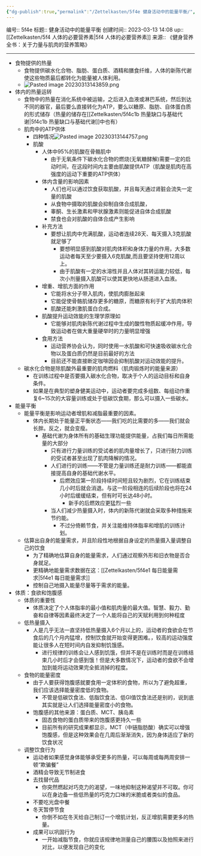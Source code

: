 ```yaml
---
{"dg-publish":true,"permalink":"/Zettelkasten/5f4e 健身活动中的能量平衡/","dgPassFrontmatter":true}
---
```


编号:: 5f4e
标题:: 健身活动中的能量平衡
创建时间:: 2023-03-13 14:08
up:: [[Zettelkasten/5f4 人体的必要营养素\|5f4 人体的必要营养素]]
来源:: 《健身营养全书：关于力量与肌肉的营养策略》

---
- 食物提供的热量
	- 食物提供碳水化合物、脂肪、蛋白质、酒精和膳食纤维，人体的新陈代谢使这些物质最后都转化为能量被人体利用。
	- ![Pasted image 20230313143859.png](/img/user/attachment/Pasted%20image%2020230313143859.png)
- 体内的热量运转
	- 食物中的热量在消化系统中被运输，之后进入血液或淋巴系统，然后到达不同的器官，最后要么直接转化为ATP，要么以糖原、脂肪、自体蛋白质的形式储存（热量的储存在[[Zettelkasten/5f4c1b 热量缺口与基础代谢\|5f4c1b 热量缺口与基础代谢]]中也有）
	- 肌肉中的ATP供体
		- 四种情况![Pasted image 20230313144757.png](/img/user/attachment/Pasted%20image%2020230313144757.png)
		- 肌酸
			- 人体中95%的肌酸在骨骼肌中
				- 由于无氧条件下碳水化合物的燃烧(无氧糖酵解)需要一定的启动时间，在这段时间内主要由肌酸提供ATP（肌酸是肌肉在高强度的运动下重要的ATP供体）
			- 体内含量的影响因素
				- 人们也可以通过饮食获取肌酸，并且每天通过肾脏会流失一定量的肌酸
				- 从食物中摄取的肌酸会抑制自体合成肌酸，
				- 睾酮、生长激素和甲状腺激素则能促进自体合成肌酸
				- 禁食也会对肌酸的自体合成产生影响
			- 补充方法
				- 要想让肌肉中充满肌酸，运动者连续28天、每天摄入3克肌酸就足够了
					- 要想明显感到肌酸对肌肉体积和身体力量的作用，大多数运动者每天至少要摄入6克肌酸,而且要坚持使用12周以上。
					- 由于肌酸有一定的水溶性并且人体对其转运能力较低，每次小剂量摄入肌酸可以使其更快地从肠道进入血液。
			- 增重、增肌方面的作用
				- 它能将水分子带入肌肉，使肌肉膨胀起来
				- 它能促使骨骼肌储存更多的糖原，而糖原有利于扩大肌肉体积
				- 肌酸还能刺激肌蛋白合成。
			- 肌酸提升运动效能的生理学原理如
				- 它能够对肌肉新陈代谢过程中生成的酸性物质起缓冲作用，导致运动者在做大重量硬举时的力量明显增强
			- 食用方法
				- 运动营养协会认为，同时使用一水肌酸和可快速吸收碳水化合物以及蛋白质仍然是目前最好的方法
				- 目前还不能直接断定咖啡因会抑制肌酸对运动效能的提升。
	- 碳水化合物是除肌酸外最重要的肌肉燃料（肌肉锻炼时的能量来源）
		- 在训练过程中是否要摄入碳水化合物，取决于个人的运动目标和自身条件。
		- 如果是在典型的塑身健美运动中，运动者要完成多组数、每组动作重复6~15次的大容量训练或处于低碳饮食期，那么可以摄入一些碳水。
- 能量平衡
	- 能量平衡是影响运动者增肌和减脂最重要的因素。
		- 体内长期处于能量正平衡状态——我们吃的比需要的多——我们就会长胖。反之，就会变瘦。
			- 基础代谢为身体所有的基础生理功能提供能量，占我们每日所需能量的大部分
				- 只有进行力量训练的受试者的肌肉量增长了，只进行耐力训练的受试者甚至出现了肌肉降解的情况。
				- 人们进行的训练——不管是力量训练还是耐力训练——都能直接提高自身的基础代谢水平。
					- 后燃效应第一阶段持续时间短且较为剧烈，它在训练结束几小时后就会消退。与这一阶段相连的后续阶段也将在24小时后缓缓结束，但有时可长达48小时。
						- 新手的后燃效应更猛烈一些
				- 当人们减少热量摄入时，体内的新陈代谢就会采取多种措施来节约能。
					- 不过分倚赖节食，并关注能维持体脂率和增肌的训练计划。
	- 估算出自身的能量需求，并且阶段性地根据自身设定的热量摄入量调整自己的饮食
		- 为了精确地估算自身的能量需求，人们通过观察外形和旧衣物是否合身就足。
		- 更精确地能量需求数据在这：[[Zettelkasten/5f4e1 每日能量需求\|5f4e1 每日能量需求]]
		- 控制自己地摄入能量尽量等于需求的能量。
- 体质：食欲和饱腹感
	- 体质的重要性
		- 体质决定了个人体脂率的最小值和肌肉量的最大值。智慧、毅力、勤奋和自律等因素最终决定了一个人能将自己的天赋利用到何种程度
	- 低热量摄入
		- 人是几乎无法一直坚持低热量摄入6个月以上的，运动者的食欲会在节食后的几个月内猛增，控制饮食就开始变得更困难。，较高的运动强度能让很多人在短时间内自发抑制饥饿感。
			- 进行规律的训练会让人感到饥饿，但并不是在训练时而是在训练结束几小时后才会感到饿！但是大多数情况下，运动者的食欲不会增加到能将运动效果完全抵消掉的程度。
	- 食物的能量密度
		- 由于人要获得饱腹感就要食用一定体积的食物，所以为了避免超重，我们应该选择能量密度低的食物。
			- 不管是低碳饮食法、低脂饮食法、低GI值饮食法还是别的，说到底其实就是让人们选择能量密度小的食物。
		- 饱腹感的其他来源：蛋白质、MCT、胰岛素
			- 固态食物的蛋白质带来的饱腹感更持久一些
			- 目前所有的研究成果都显示，MCT（中链脂肪酸）确实可以增强饱腹感，但是这种效果会在几周后渐渐消失，因为身体适应了新的饮食状况
	- 调整饮食行为
		- 运动者如果感觉身体能够承受更多的热量，可以每周或每两周安排一顿“欺骗餐”
		- 酒精会导致无节制进食
		- 去找替代品
			- 你突然燃起对巧克力的渴望，一味地抑制这种渴望并不可取。你可以在身边备一些低热量的巧克力口味的米脆或者类似的食品。
		- 不要吃光盘中餐
		- 冬天暂停节食
			- 你倒不如在冬天给自己制订一个增肌计划，反正增肌需要更多的热量。
		- 成果可以巩固行为
			- 一开始减脂节食，你就应该规律地测量自己的腰围以及拍照来进行对比，以便发现自己的变化
